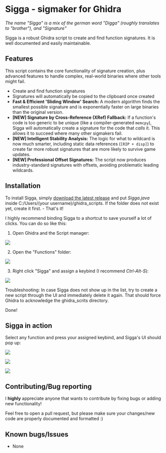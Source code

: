 # Sigga - sigmaker for Ghidra
*The name "Sigga" is a mix of the german word "Digga" (roughly translates to "brother"), and "Signature"*

Sigga is a robust Ghidra script to create and find function signatures. It is well documented and easily maintainable.

## Features
This script contains the core functionality of signature creation, plus advanced features to handle complex, real-world binaries where other tools might fail.

- Create and find function signatures
- Signatures will automatically be copied to the clipboard once created
- **Fast & Efficient 'Sliding Window' Search:** A modern algorithm finds the smallest possible signature and is exponentially faster on large binaries than the original version.
- **[NEW] Signature by Cross-Reference (XRef) Fallback:** If a function's code is too generic to be unique (like a compiler-generated `memcpy`), Sigga will automatically create a signature for the code that *calls* it. This allows it to succeed where many other sigmakers fail.
- **[NEW] Intelligent Stability Analysis:** The logic for what to wildcard is now much smarter, including static data references (`[RIP + disp]`) to create far more robust signatures that are more likely to survive game updates.
- **[NEW] Professional Offset Signatures:** The script now produces industry-standard signatures with offsets, avoiding problematic leading wildcards.

## Installation
To install Sigga, simply [download the latest release](https://github.com/lexika979/Sigga/releases) and put *Sigga.java* inside C:/Users/(your username)/ghidra_scripts. If the folder does not exist yet, create it first. - That's it!

I highly recommend binding Sigga to a shortcut to save yourself a lot of clicks. You can do so like this:

1) Open Ghidra and the Script manager:

![](https://i.imgur.com/usOQWPh.png)

2) Open the "Functions" folder:

![](https://i.imgur.com/sIxclgU.png)

3) Right click "Sigga" and assign a keybind (I recommend *Ctrl-Alt-S*):

![](https://i.imgur.com/N7kSe4F.png)

Troubleshooting: In case Sigga does not show up in the list, try to create a new script through the UI and immediately delete it again. That should force Ghidra to acknowledge the ghidra_scrits directory.

Done!

## Sigga in action

Select any function and press your assigned keybind, and Sigga's UI should pop up:

![](https://i.imgur.com/ewKOjLS.png)

![](https://i.imgur.com/mVA2oPr.png)

![](https://i.imgur.com/Z4AOOIW.png)

## Contributing/Bug reporting

I **highly** appreciate anyone that wants to contribute by fixing bugs or adding new functionality!

Feel free to open a pull request, but please make sure your changes/new code are properly documented and formatted :)

## Known bugs/Issues

- None
